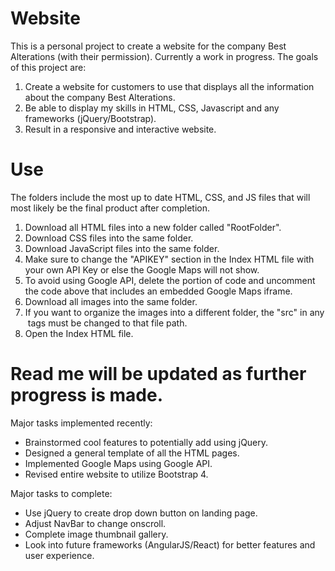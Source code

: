 # Website

This is a personal project to create a website for the company Best Alterations (with their permission). Currently a work in progress.
The goals of this project are:

1) Create a website for customers to use that displays all the information about the company Best Alterations.
2) Be able to display my skills in HTML, CSS, Javascript and any frameworks (jQuery/Bootstrap).
3) Result in a responsive and interactive website.

# Use

The folders include the most up to date HTML, CSS, and JS files that will most likely be the final product after completion. 

1) Download all HTML files into a new folder called "RootFolder".
2) Download CSS files into the same folder.
3) Download JavaScript files into the same folder.
4) Make sure to change the "APIKEY" section in the Index HTML file with your own API Key or else the Google Maps will not show.
5) To avoid using Google API, delete the portion of code and uncomment the code above that includes an embedded Google Maps iframe.
6) Download all images into the same folder. 
7) If you want to organize the images into a different folder, the "src" in any <img> tags must be changed to that file path.
8) Open the Index HTML file.

# Read me will be updated as further progress is made.

Major tasks implemented recently:
- Brainstormed cool features to potentially add using jQuery.
- Designed a general template of all the HTML pages.
- Implemented Google Maps using Google API.
- Revised entire website to utilize Bootstrap 4.

Major tasks to complete:
- Use jQuery to create drop down button on landing page.
- Adjust NavBar to change onscroll.
- Complete image thumbnail gallery.
- Look into future frameworks (AngularJS/React) for better features and user experience. 
